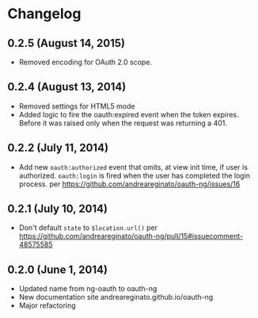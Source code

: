 # Changelog

## 0.2.5 (August 14, 2015)

* Removed encoding for OAuth 2.0 scope.

## 0.2.4 (August 13, 2014)

* Removed settings for HTML5 mode
* Added logic to fire the oauth:expired event when the token expires. Before it was raised
only when the request was returning a 401.

## 0.2.2 (July 11, 2014)

* Add new `oauth:authorized` event that omits, at view init time, if user is authorized.
`oauth:login` is fired when the user has completed the login process.
per https://github.com/andreareginato/oauth-ng/issues/16


## 0.2.1 (July 10, 2014)

* Don't default `state` to `$location.url()` per https://github.com/andreareginato/oauth-ng/pull/15#issuecomment-48575585

## 0.2.0 (June 1, 2014)

* Updated name from ng-oauth to oauth-ng
* New documentation site andreareginato.github.io/oauth-ng
* Major refactoring
